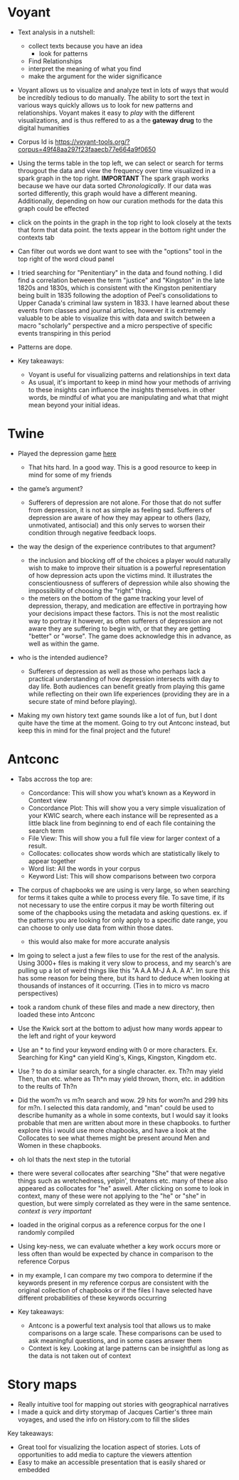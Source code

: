 # Voyant

- Text analysis in a nutshell:
  - collect texts because you have an idea
    - look for patterns
  - Find Relationships
  - interpret the meaning of what you find
  - make the argument for the wider significance

- Voyant allows us to visualize and analyze text in lots of ways that would be incredibly tedious to do manually. The ability to sort the text in various ways quickly allows us to look for new patterns and relationships. Voyant makes it easy to *play* with the different visualizations, and is thus reffered to as a the **gateway drug** to the digital humanities

- Corpus Id is https://voyant-tools.org/?corpus=49f48aa297f23faaecb77e664a9f0650
- Using the terms table in the top left, we can select or search for terms througout the data and view the frequency over time visualized in a spark graph in the top right. **IMPORTANT** The spark graph works because we have our data sorted *Chronologically*. If our data was sorted differently, this graph would have a different meaning. Additionally, depending on how our curation methods for the data this graph could be effected
- click on the points in the graph in the top right to look closely at the texts that form that data point. the texts appear in the bottom right under the contexts tab
- Can filter out words we dont want to see with the "options" tool in the top right of the word cloud panel
- I tried searching for "Penitentiary" in the data and found nothing. I did find a correlation between the term "justice" and "Kingston" in the late 1820s and 1830s, which is consistent with the Kingston penitentiary being built in 1835 following the adoption of Peel's consolidations to Upper Canada's criminal law system in 1833. I have learned about these events from classes and journal articles, however it is extremely valuable to be able to visualize this with data and switch between a macro "scholarly" perspective and a micro perspective of specific events transpiring in this period
- Patterns are dope.

- Key takeaways:
  - Voyant is useful for visualizing patterns and relationships in text data
  - As usual, it's important to keep in mind how your methods of arriving to these insights can influence the insights themselves. in other words, be mindful of what you are manipulating and what that might mean beyond your initial ideas.

# Twine

- Played the depression game [here](http://www.depressionquest.com/)
  - That hits hard. In a good way. This is a good resource to keep in mind for some of my friends
- the game’s argument?
  - Sufferers of depression are not alone. For those that do not suffer from depression, it is not as simple as feeling sad. Sufferers of depression are aware of how they may appear to others (lazy, unmotivated, antisocial) and this only serves to worsen their condition through negative feedback loops.

- the way the design of the experience contributes to that argument?
  - the inclusion and blocking off of the choices a player would naturally wish to make to improve their situation is a powerful representation of how depression acts upon the victims mind. It illustrates the conscientiousness of sufferers of depression while also showing the impossibility of choosing the "right" thing.
  - the meters on the bottom of the game tracking your level of depression, therapy, and medication are effective in portraying how your decisions impact these factors. This is not the most realistic way to portray it however, as often sufferers of depression are not aware they are suffering to begin with, or that they are getting "better" or "worse". The game does acknowledge this in advance, as well as within the game.

- who is the intended audience?
  - Sufferers of depression as well as those who perhaps lack a practical understanding of how depression intersects with day to day life. Both audiences can benefit greatly from playing this game while reflecting on their own life experiences (providing they are in a secure state of mind before playing).

- Making my own history text game sounds like a lot of fun, but I dont quite have the time at the moment. Going to try out Antconc instead, but keep this in mind for the final project and the future!

# Antconc

- Tabs accross the top are:

  - Concordance: This will show you what’s known as a Keyword in Context view
  - Concordance Plot: This will show you a very simple visualization of your KWIC search, where each instance will be represented as a little black line from beginning to end of each file containing the search term
  - File View: This will show you a full file view for larger context of a result.
  - Collocates: collocates show words which are statistically likely to appear together
  - Word list: All the words in your corpus
  - Keyword List: This will show comparisons between two corpora

- The corpus of chapbooks we are using is very large, so when searching for terms it takes quite a while to process every file. To save time, if its not necessary to use the entire corpus it may be worth filtering out some of the chapbooks using the metadata and asking questions. ex. if the patterns you are looking for only apply to a specific date range, you can choose to only use data from within those dates.
  - this would also make for more accurate analysis
-  Im going to select a just a few files to use for the rest of the analysis. Using 3000+ files is making it very slow to process, and my search's are pulling up a lot of weird things like this "A A.A M-J A A. A A". Im sure this has some reason for being there, but its hard to deduce when looking at thousands of instances of it occurring. (Ties in to micro vs macro perspectives)
- took a random chunk of these files and made a new directory, then loaded these into Antconc
- Use the Kwick sort at the bottom to adjust how many words appear to the left and right of your keyword
- Use an * to find your keyword ending with 0 or more characters. Ex. Searching for King* can yield King's, Kings, Kingston, Kingdom etc.
- Use ? to do a similar search, for a single character. ex. Th?n may yield Then, than etc. where as Th*n may yield thrown, thorn, etc. in addition to the reults of Th?n
- Did the wom?n vs m?n search and wow. 29 hits for wom?n and 299 hits for m?n. I selected this data randomly, and "man" could be used to describe humanity as a whole in some contexts, but I would say it looks probable that men are written about more in these chapbooks. to further explore this i would use more chapbooks, and have a look at the Collocates to see what themes might be present around Men and Women in these chapbooks.
- oh lol thats the next step in the tutorial
- there were several collocates after searching "She" that were negative things such as wretchedness, yelpin', threatens etc. many of these also appeared as collocates for "he" aswell. After clicking on some to look in context, many of these were not applying to the "he" or "she" in question, but were simply correlated as they were in the same sentence. *context is very important*
- loaded in the original corpus as a reference corpus for the one I randomly compiled
- Using key-ness, we can evaluate whether a key work occurs more or less often than would be expected by chance in comparison to the reference Corpus
- in my example, I can compare my two compora to determine if the keywords present in my reference corpus are consistent with the original collection of chapbooks or if the files I have selected have different probabilities of these keywords occurring

- Key takeaways:
  - Antconc is a powerful text analysis tool that allows us to make comparisons on a large scale. These comparisons can be used to ask meaningful questions, and in some cases answer them
  - Context is key. Looking at large patterns can be insightful as long as the data is not taken out of context

# Story maps

- Really intuitive tool for mapping out stories with geographical narratives
- I made a quick and dirty storymap of Jacques Cartier's three main voyages, and used the info on History.com to fill the slides

Key takeaways:
- Great tool for visualizing the location aspect of stories. Lots of opportunities to add media to capture the viewers attention
- Easy to make an accessible presentation that is easily shared or embedded 
